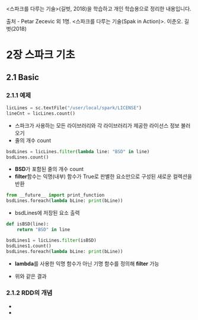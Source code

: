 <스파크를 다루는 기술>(길벗, 2018)을 학습하고 개인 학습용으로 정리한 내용입니다.

출처 - Petar Zecevic 외 1명. <스파크를 다루는 기술(Spak in Action)>. 이춘오. 길벗(2018)

# 2장 스파크 기초

## 2.1 Basic

### 2.1.1 예제

```python
licLines = sc.textFile("/user/local/spark/LICENSE")
lineCnt = licLines.count()
```

* 스파크가 사용하는 모든 라이브러리와 각 라이브러리가 제공한 라이선스 정보 불러오기
* 줄의 개수 count

```python
bsdLines = licLines.filter(lambda line: "BSD" in line)
bsdLines.count()
```

* **BSD**가 포함된 줄의 개수 count
* **filter**함수는 익명(내부) 함수가 True로 판별한 요소만으로 구성된 새로운 컬렉션을 반환

```python
from __future__ import print_function
bsdLines.foreach(lambda bLine: print(bLine))
```

* bsdLines에 저장된 요소 출력

```python
def isBSD(line):
    return "BSD" in line

bsdLines1 = licLines.filter(isBSD)
bsdLines1.count()
bsdLines.foreach(lambda bLine: print(bLine))
```

* **lambda**를 사용한 익명 함수가 아닌 기명 함수를 정의해 **filter** 가능

* 위와 같은 결과

### 2.1.2 RDD의 개념





*

*

